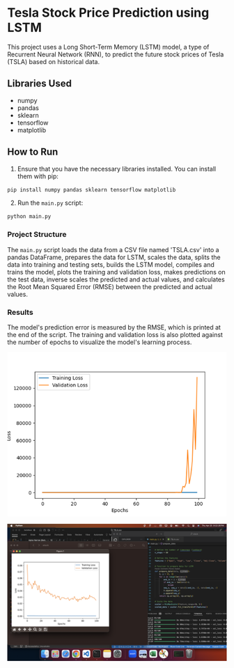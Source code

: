 # Tesla Stock Price Prediction using LSTM

This project uses a Long Short-Term Memory (LSTM) model, a type of Recurrent Neural Network (RNN), to predict the future stock prices of Tesla (TSLA) based on historical data.

## Libraries Used

- numpy
- pandas
- sklearn
- tensorflow
- matplotlib

## How to Run

1. Ensure that you have the necessary libraries installed. You can install them with pip:

```bash
pip install numpy pandas sklearn tensorflow matplotlib
```

2. Run the `main.py` script:

```bash
python main.py
```

### Project Structure
The `main.py` script loads the data from a CSV file named 'TSLA.csv' into a pandas DataFrame, prepares the data for LSTM, scales the data, splits the data into training and testing sets, builds the LSTM model, compiles and trains the model, plots the training and validation loss, makes predictions on the test data, inverse scales the predicted and actual values, and calculates the Root Mean Squared Error (RMSE) between the predicted and actual values.

### Results
The model's prediction error is measured by the RMSE, which is printed at the end of the script. The training and validation loss is also plotted against the number of epochs to visualize the model's learning process.


![Figure 1](https://raw.githubusercontent.com/niladrridas/deep-learning/main/data/Figure_1.png)

![Figure 2](https://raw.githubusercontent.com/niladrridas/deep-learning/main/data/Figure_2.png)
